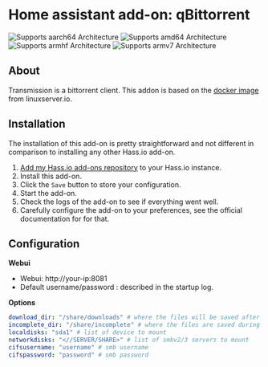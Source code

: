 # Home assistant add-on: qBittorrent
![Supports aarch64 Architecture][aarch64-shield] ![Supports amd64 Architecture][amd64-shield] ![Supports armhf Architecture][armhf-shield] ![Supports armv7 Architecture][armv7-shield]

## About

Transmission is a bittorrent client.
This addon is based on the [docker image](https://github.com/linuxserver/qbittorrent) from linuxserver.io.

## Installation

The installation of this add-on is pretty straightforward and not different in
comparison to installing any other Hass.io add-on.

1. [Add my Hass.io add-ons repository][repository] to your Hass.io instance.
1. Install this add-on.
1. Click the `Save` button to store your configuration.
1. Start the add-on.
1. Check the logs of the add-on to see if everything went well.
1. Carefully configure the add-on to your preferences, see the official documentation for for that.

## Configuration
**Webui**

- Webui: http://your-ip:8081
- Default username/password : described in the startup log.

**Options**
```yaml
download_dir: "/share/downloads" # where the files will be saved after download
incomplete_dir: "/share/incomplete" # where the files are saved during download
localdisks: "sda1" # list of device to mount
networkdisks: "<//SERVER/SHARE>" # list of smbv2/3 servers to mount
cifsusername: "username" # smb username
cifspassword: "password" # smb password
```
[repository]: https://github.com/alexbelgium/hassio-addons
[aarch64-shield]: https://img.shields.io/badge/aarch64-yes-green.svg
[amd64-shield]: https://img.shields.io/badge/amd64-yes-green.svg
[armhf-shield]: https://img.shields.io/badge/armhf-yes-green.svg
[armv7-shield]: https://img.shields.io/badge/armv7-yes-green.svg
